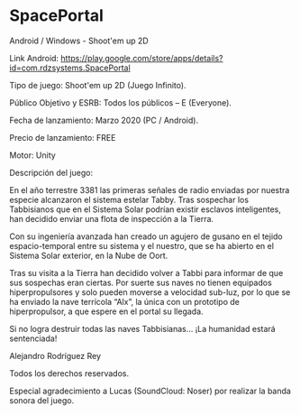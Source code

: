 # SpacePortal
Android / Windows - Shoot'em up 2D

Link Android: https://play.google.com/store/apps/details?id=com.rdzsystems.SpacePortal

Tipo de juego: Shoot'em up 2D (Juego Infinito).

Público Objetivo y ESRB: Todos los públicos – E (Everyone).

Fecha de lanzamiento: Marzo 2020 (PC / Android).

Precio de lanzamiento: FREE

Motor: Unity

Descripción del juego:

En el año terrestre 3381 las primeras señales de radio enviadas por nuestra especie alcanzaron el sistema estelar Tabby. Tras sospechar los Tabbisianos que en el Sistema Solar podrían existir esclavos inteligentes, han decidido enviar una flota de inspección a la Tierra.

Con su ingeniería avanzada han creado un agujero de gusano en el tejido espacio-temporal entre su sistema y el nuestro, que se ha abierto en el Sistema Solar exterior, en la Nube de Oort.

Tras su visita a la Tierra han decidido volver a Tabbi para informar de que sus sospechas eran ciertas. Por suerte sus naves no tienen equipados hiperpropulsores y solo pueden moverse a velocidad sub-luz, por lo que se ha enviado la nave terrícola “Alx”, la única con un prototipo de hiperpropulsor, a que espere en el portal su llegada.

Si no logra destruir todas las naves Tabbisianas…
¡La humanidad estará sentenciada!

Alejandro Rodríguez Rey

Todos los derechos reservados.

Especial agradecimiento a Lucas (SoundCloud: Noser) por realizar la banda sonora del juego.
